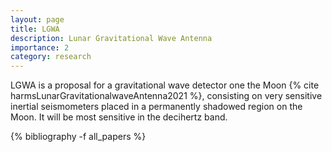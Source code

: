 ```yaml
---
layout: page
title: LGWA
description: Lunar Gravitational Wave Antenna
importance: 2
category: research
---
```


LGWA is a proposal for a gravitational wave detector one the Moon {% cite harmsLunarGravitationalwaveAntenna2021 %},
consisting on very sensitive inertial seismometers placed in a permanently shadowed region on the Moon.
It will be most sensitive in the decihertz band.

<div class="publications">

{% bibliography -f all_papers %}

</div>